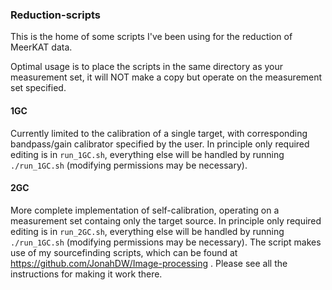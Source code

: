 ### Reduction-scripts

This is the home of some scripts I've been using for the reduction of MeerKAT data. 

Optimal usage is to place the scripts in the same directory as your measurement set, it will NOT make a copy but operate on the measurement set specified.

#### 1GC

Currently limited to the calibration of a single target, with corresponding bandpass/gain calibrator specified by the user. In principle only required editing is in `run_1GC.sh`, everything else will be handled by running `./run_1GC.sh` (modifying permissions may be necessary).

#### 2GC

More complete implementation of self-calibration, operating on a measurement set containg only the target source. In principle only required editing is in `run_2GC.sh`, everything else will be handled by running `./run_1GC.sh` (modifying permissions may be necessary). The script makes use of my sourcefinding scripts, which can be found at https://github.com/JonahDW/Image-processing . Please see all the instructions for making it work there.
